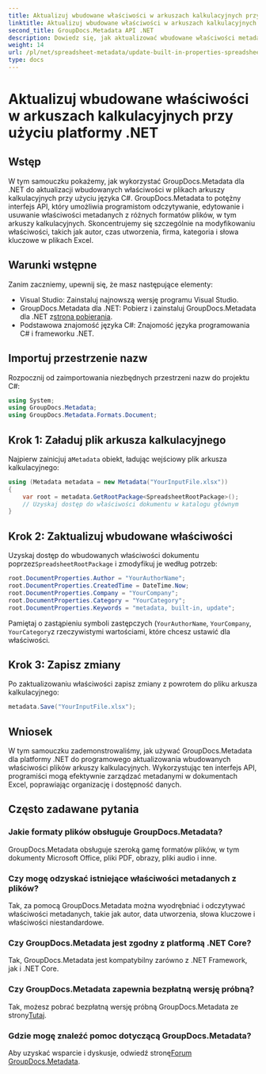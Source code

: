 ```yaml
---
title: Aktualizuj wbudowane właściwości w arkuszach kalkulacyjnych przy użyciu platformy .NET
linktitle: Aktualizuj wbudowane właściwości w arkuszach kalkulacyjnych przy użyciu platformy .NET
second_title: GroupDocs.Metadata API .NET
description: Dowiedz się, jak aktualizować wbudowane właściwości metadanych w plikach Excel przy użyciu GroupDocs.Metadata dla .NET. Modyfikuj autora, czas utworzenia, firmę i inne elementy za pomocą języka C#.
weight: 14
url: /pl/net/spreadsheet-metadata/update-built-in-properties-spreadsheets/
type: docs
---
```

# Aktualizuj wbudowane właściwości w arkuszach kalkulacyjnych przy użyciu platformy .NET

## Wstęp
W tym samouczku pokażemy, jak wykorzystać GroupDocs.Metadata dla .NET do aktualizacji wbudowanych właściwości w plikach arkuszy kalkulacyjnych przy użyciu języka C#. GroupDocs.Metadata to potężny interfejs API, który umożliwia programistom odczytywanie, edytowanie i usuwanie właściwości metadanych z różnych formatów plików, w tym arkuszy kalkulacyjnych. Skoncentrujemy się szczególnie na modyfikowaniu właściwości, takich jak autor, czas utworzenia, firma, kategoria i słowa kluczowe w plikach Excel.
## Warunki wstępne
Zanim zaczniemy, upewnij się, że masz następujące elementy:
- Visual Studio: Zainstaluj najnowszą wersję programu Visual Studio.
-  GroupDocs.Metadata dla .NET: Pobierz i zainstaluj GroupDocs.Metadata dla .NET z[strona pobierania](https://releases.groupdocs.com/metadata/net/).
- Podstawowa znajomość języka C#: Znajomość języka programowania C# i frameworku .NET.

## Importuj przestrzenie nazw
Rozpocznij od zaimportowania niezbędnych przestrzeni nazw do projektu C#:
```csharp
using System;
using GroupDocs.Metadata;
using GroupDocs.Metadata.Formats.Document;
```
## Krok 1: Załaduj plik arkusza kalkulacyjnego
 Najpierw zainicjuj a`Metadata` obiekt, ładując wejściowy plik arkusza kalkulacyjnego:
```csharp
using (Metadata metadata = new Metadata("YourInputFile.xlsx"))
{
    var root = metadata.GetRootPackage<SpreadsheetRootPackage>();
    // Uzyskaj dostęp do właściwości dokumentu w katalogu głównym
}
```
## Krok 2: Zaktualizuj wbudowane właściwości
 Uzyskaj dostęp do wbudowanych właściwości dokumentu poprzez`SpreadsheetRootPackage` i zmodyfikuj je według potrzeb:
```csharp
root.DocumentProperties.Author = "YourAuthorName";
root.DocumentProperties.CreatedTime = DateTime.Now;
root.DocumentProperties.Company = "YourCompany";
root.DocumentProperties.Category = "YourCategory";
root.DocumentProperties.Keywords = "metadata, built-in, update";
```
Pamiętaj o zastąpieniu symboli zastępczych (`YourAuthorName`, `YourCompany`, `YourCategory`z rzeczywistymi wartościami, które chcesz ustawić dla właściwości.
## Krok 3: Zapisz zmiany
Po zaktualizowaniu właściwości zapisz zmiany z powrotem do pliku arkusza kalkulacyjnego:
```csharp
metadata.Save("YourInputFile.xlsx");
```

## Wniosek
W tym samouczku zademonstrowaliśmy, jak używać GroupDocs.Metadata dla platformy .NET do programowego aktualizowania wbudowanych właściwości plików arkuszy kalkulacyjnych. Wykorzystując ten interfejs API, programiści mogą efektywnie zarządzać metadanymi w dokumentach Excel, poprawiając organizację i dostępność danych.

## Często zadawane pytania
### Jakie formaty plików obsługuje GroupDocs.Metadata?
GroupDocs.Metadata obsługuje szeroką gamę formatów plików, w tym dokumenty Microsoft Office, pliki PDF, obrazy, pliki audio i inne.
### Czy mogę odzyskać istniejące właściwości metadanych z plików?
Tak, za pomocą GroupDocs.Metadata można wyodrębniać i odczytywać właściwości metadanych, takie jak autor, data utworzenia, słowa kluczowe i właściwości niestandardowe.
### Czy GroupDocs.Metadata jest zgodny z platformą .NET Core?
Tak, GroupDocs.Metadata jest kompatybilny zarówno z .NET Framework, jak i .NET Core.
### Czy GroupDocs.Metadata zapewnia bezpłatną wersję próbną?
 Tak, możesz pobrać bezpłatną wersję próbną GroupDocs.Metadata ze strony[Tutaj](https://releases.groupdocs.com/).
### Gdzie mogę znaleźć pomoc dotyczącą GroupDocs.Metadata?
 Aby uzyskać wsparcie i dyskusje, odwiedź stronę[Forum GroupDocs.Metadata](https://forum.groupdocs.com/c/metadata/14).